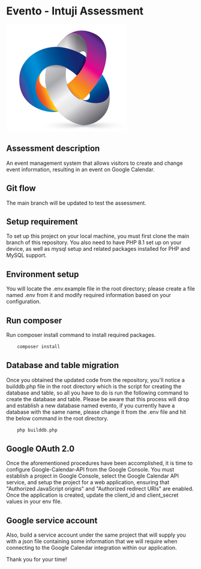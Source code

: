 # Evento - Intuji Assessment
![alt text](https://github.com/hariupreti1995/intuji-assignment/blob/main/src/images/logo.png?raw=true)
## Assessment description
An event management system that allows visitors to create and change event information, resulting in an event on Google Calendar.

## Git flow
The main branch will be updated to test the assessment.

## Setup requirement
To set up this project on your local machine, you must first clone the main branch of this repository. You also need to have PHP 8.1 set up on your device, as well as mysql setup and related packages installed for PHP and MySQL support.

## Environment setup
You will locate the .env.example file in the root directory; please create a file named .env from it and modify required information based on your configuration.

## Run composer
Run composer install command to install required packages.
```php
    composer install
```

## Database and table migration
Once you obtained the updated code from the repository, you'll notice a builddb.php file in the root directory which is the script for creating the database and table, so all you have to do is run the following command to create the database and table. Please be aware that this process will drop and establish a new database named evento, if you currently have a database with the same name, please change it from the .env file and hit the below command in the root directory.
```php
    php builddb.php
```

## Google OAuth 2.0
Once the aforementioned procedures have been accomplished, it is time to configure Google-Calendar-API from the Google Console. You must establish a project in Google Console, select the Google Calendar API service, and setup the project for a web application, ensuring that "Authorized JavaScript origins" and "Authorized redirect URIs" are enabled. Once the application is created, update the client_id and client_secret values in your env file.


## Google service account
Also, build a service account under the same project that will supply you with a json file containing some information that we will require when connecting to the Google Calendar integration within our application.

Thank you for your time!
